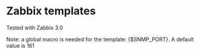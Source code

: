 # Zabbix templates

Tested with Zabbix 3.0

Note: a global macro is needed for the template: {$SNMP_PORT}. A default value is 161

